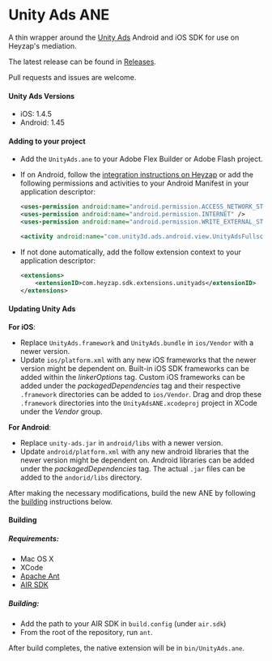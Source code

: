 # Unity Ads ANE

A thin wrapper around the [Unity Ads](https://unityads.unity3d.com/) Android and iOS SDK for use on Heyzap's mediation.

The latest release can be found in [Releases](https://github.com/Heyzap/unityads-ane/releases).

Pull requests and issues are welcome.

#### Unity Ads Versions
- iOS: 1.4.5
- Android: 1.45

#### Adding to your project

- Add the `UnityAds.ane` to your Adobe Flex Builder or Adobe Flash project.
- If on Android, follow the [integration instructions on Heyzap](https://developers.heyzap.com/docs/ane_setup_and_requirements#step-3-modify-your-application-descriptor) or add the following permissions and activities to your Android Manifest in your application descriptor:
	
	```xml
	<uses-permission android:name="android.permission.ACCESS_NETWORK_STATE" />
	<uses-permission android:name="android.permission.INTERNET" />
	<uses-permission android:name="android.permission.WRITE_EXTERNAL_STORAGE" />
	```

	```xml
	<activity android:name="com.unity3d.ads.android.view.UnityAdsFullscreenActivity" android:configChanges="fontScale|keyboard|keyboardHidden|locale|mnc|mcc|navigation|orientation|screenLayout|screenSize|smallestScreenSize|uiMode|touchscreen" android:hardwareAccelerated="true" />
	```

- If not done automatically, add the follow extension context to your application descriptor:

	```xml
	<extensions>
	    <extensionID>com.heyzap.sdk.extensions.unityads</extensionID>
	</extensions>
	```

#### Updating Unity Ads
**For iOS**:
- Replace `UnityAds.framework` and `UnityAds.bundle` in `ios/Vendor` with a newer version.
- Update `ios/platform.xml` with any new iOS frameworks that the newer version might be dependent on. Built-in iOS SDK frameworks can be added within the _linkerOptions_ tag. Custom iOS frameworks can be added under the _packagedDependencies_ tag and their respective `.framework` directories can be added to `ios/Vendor`. Drag and drop these `.framework` directories into the `UnityAdsANE.xcodeproj` project in XCode under the _Vendor_ group.

**For Android**:
- Replace `unity-ads.jar` in `android/libs` with a newer version.
- Update `android/platform.xml` with any new android libraries that the newer version might be dependent on. Android libraries can be added under the _packagedDependencies_ tag. The actual `.jar` files can be added to the `andorid/libs` directory.

After making the necessary modifications, build the new ANE by following the [building](#building) instructions below.

#### Building

##### Requirements:
- Mac OS X
- XCode
- [Apache Ant](http://ant.apache.org/)
- [AIR SDK](http://www.adobe.com/devnet/air/air-sdk-download.html)

##### Building:
- Add the path to your AIR SDK in `build.config` (under `air.sdk`)
- From the root of the repository, run `ant`.

After build completes, the native extension will be in `bin/UnityAds.ane`.
